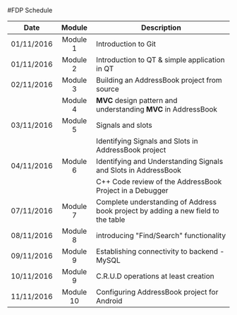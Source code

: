 #FDP Schedule

| Date        | Module          | Description |
| ----------  |:---------------:| ----------- |
|01/11/2016 | Module 1      | Introduction to Git|	
|01/11/2016 | Module 2      | Introduction to QT & simple application in QT |
|02/11/2016 | Module 3      | Building an AddressBook project from source |
|			| Module 4      | **MVC** design pattern and understanding **MVC** in AddressBook |
|03/11/2016 | Module 5		| Signals and slots |
|			|				| Identifying Signals and Slots in AddressBook project |
|04/11/2016	| Module 6		| Identifying and Understanding Signals and Slots in AddressBook
|			|				| C++ Code review of the AddressBook Project in a Debugger |
|07/11/2016 | Module 7		| Complete understanding of Address book project by adding a new field to the table |	
|08/11/2016 | Module 8      | introducing  "Find/Search"  functionality |
|09/11/2016 | Module 9 		| Establishing connectivity to backend  - MySQL |
|10/11/2016 | Module 9      |      C.R.U.D operations at least creation|
|11/11/2016 | Module 10     | Configuring AddressBook project for Android |
